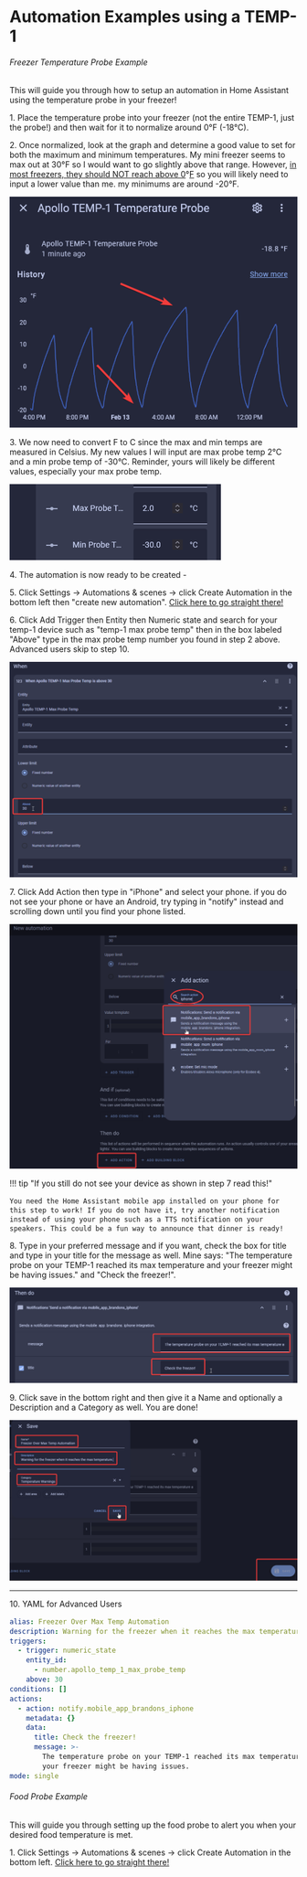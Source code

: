 # Automation Examples using a TEMP-1

###### Freezer Temperature Probe Example

This will guide you through how to setup an automation in Home Assistant using the temperature probe in your freezer!

1\. Place the temperature probe into your freezer (not the entire TEMP-1, just the probe!) and then wait for it to normalize around 0°F (-18°C).

2\. Once normalized, look at the graph and determine a good value to set for both the maximum and minimum temperatures. My mini freezer seems to max out at 30°F so I would want to go slightly above that range. However, <a href="https://www.energy.gov/energysaver/refrigerator-freezer-use-and-temperature-tips" target="_blank" rel="noreferrer nofollow noopener">in most freezers, they should NOT reach above 0</a>°<a href="https://www.energy.gov/energysaver/refrigerator-freezer-use-and-temperature-tips" target="_blank" rel="noreferrer nofollow noopener">F</a> so you will likely need to input a lower value than me. my minimums are around -20°F.

![](assets/temp-1-temp-probe-ex-automation-pic-1.png)

3\. We now need to convert F to C since the max and min temps are measured in Celsius. My new values I will input are max probe temp 2°C and a min probe temp of -30°C. Reminder, yours will likely be different values, especially your max probe temp.

![](assets/temp-1-temp-probe-ex-automation-pic-2.png)

4\. The automation is now ready to be created -

5\. Click Settings -&gt; Automations & scenes -&gt; click Create Automation in the bottom left then "create new automation". <a href="http://homeassistant.local:8123/config/automation/edit/new" target="_blank" rel="noreferrer nofollow noopener">Click here to go straight there!</a>

6\. Click Add Trigger then Entity then Numeric state and search for your temp-1 device such as "temp-1 max probe temp" then in the box labeled "Above" type in the max probe temp number you found in step 2 above. Advanced users skip to step 10.

![](assets/temp-1-temp-probe-ex-automation-pic-3.png)

7\. Click Add Action then type in "iPhone" and select your phone. if you do not see your phone or have an Android, try typing in "notify" instead and scrolling down until you find your phone listed.

![](assets/temp-1-temp-probe-ex-automation-pic-4.png)

!!! tip "If you still do not see your device as shown in step 7 read this!"

    You need the Home Assistant mobile app installed on your phone for this step to work! If you do not have it, try another notification instead of using your phone such as a TTS notification on your speakers. This could be a fun way to announce that dinner is ready!

8\. Type in your preferred message and if you want, check the box for title and type in your title for the message as well. Mine says: "The temperature probe on your TEMP-1 reached its max temperature and your freezer might be having issues." and "Check the freezer!".

![](assets/temp-1-temp-probe-ex-automation-pic-5.png)

9\. Click save in the bottom right and then give it a Name and optionally a Description and a Category as well. You are done!

![](assets/temp-1-temp-probe-ex-automation-pic-6.png)

---

10\. YAML for Advanced Users

```yaml
alias: Freezer Over Max Temp Automation
description: Warning for the freezer when it reaches the max temperature.
triggers:
  - trigger: numeric_state
    entity_id:
      - number.apollo_temp_1_max_probe_temp
    above: 30
conditions: []
actions:
  - action: notify.mobile_app_brandons_iphone
    metadata: {}
    data:
      title: Check the freezer!
      message: >-
        The temperature probe on your TEMP-1 reached its max temperature and
        your freezer might be having issues.
mode: single
```

###### Food Probe Example

This will guide you through setting up the food probe to alert you when your desired food temperature is met.

1\. Click Settings -&gt; Automations & scenes -&gt; click Create Automation in the bottom left. <a href="http://homeassistant.local:8123/config/automation/edit/new" target="_blank" rel="noreferrer nofollow noopener">Click here to go straight there!</a>